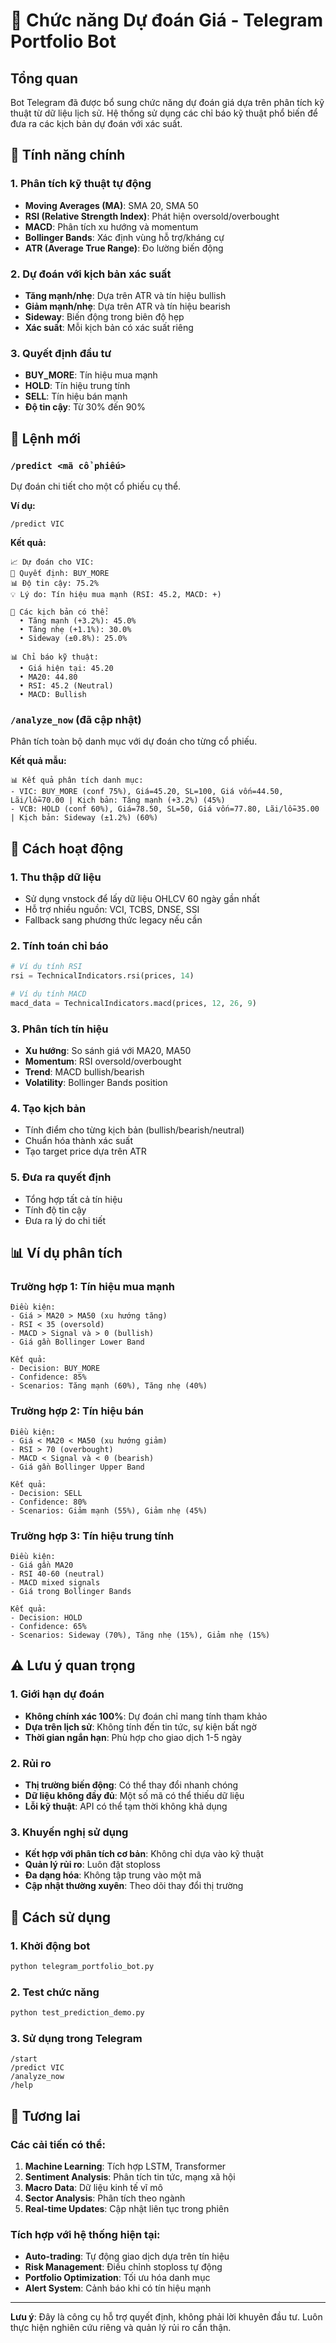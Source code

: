 # 🔮 Chức năng Dự đoán Giá - Telegram Portfolio Bot

## Tổng quan

Bot Telegram đã được bổ sung chức năng dự đoán giá dựa trên phân tích kỹ thuật từ dữ liệu lịch sử. Hệ thống sử dụng các chỉ báo kỹ thuật phổ biến để đưa ra các kịch bản dự đoán với xác suất.

## 🎯 Tính năng chính

### 1. Phân tích kỹ thuật tự động
- **Moving Averages (MA)**: SMA 20, SMA 50
- **RSI (Relative Strength Index)**: Phát hiện oversold/overbought
- **MACD**: Phân tích xu hướng và momentum
- **Bollinger Bands**: Xác định vùng hỗ trợ/kháng cự
- **ATR (Average True Range)**: Đo lường biến động

### 2. Dự đoán với kịch bản xác suất
- **Tăng mạnh/nhẹ**: Dựa trên ATR và tín hiệu bullish
- **Giảm mạnh/nhẹ**: Dựa trên ATR và tín hiệu bearish  
- **Sideway**: Biến động trong biên độ hẹp
- **Xác suất**: Mỗi kịch bản có xác suất riêng

### 3. Quyết định đầu tư
- **BUY_MORE**: Tín hiệu mua mạnh
- **HOLD**: Tín hiệu trung tính
- **SELL**: Tín hiệu bán mạnh
- **Độ tin cậy**: Từ 30% đến 90%

## 📱 Lệnh mới

### `/predict <mã cổ phiếu>`
Dự đoán chi tiết cho một cổ phiếu cụ thể.

**Ví dụ:**
```
/predict VIC
```

**Kết quả:**
```
📈 Dự đoán cho VIC:
🎯 Quyết định: BUY_MORE
📊 Độ tin cậy: 75.2%
💡 Lý do: Tín hiệu mua mạnh (RSI: 45.2, MACD: +)

🎲 Các kịch bản có thể:
  • Tăng mạnh (+3.2%): 45.0%
  • Tăng nhẹ (+1.1%): 30.0%
  • Sideway (±0.8%): 25.0%

📊 Chỉ báo kỹ thuật:
  • Giá hiện tại: 45.20
  • MA20: 44.80
  • RSI: 45.2 (Neutral)
  • MACD: Bullish
```

### `/analyze_now` (đã cập nhật)
Phân tích toàn bộ danh mục với dự đoán cho từng cổ phiếu.

**Kết quả mẫu:**
```
📊 Kết quả phân tích danh mục:
- VIC: BUY_MORE (conf 75%), Giá=45.20, SL=100, Giá vốn=44.50, Lãi/lỗ=70.00 | Kịch bản: Tăng mạnh (+3.2%) (45%)
- VCB: HOLD (conf 60%), Giá=78.50, SL=50, Giá vốn=77.80, Lãi/lỗ=35.00 | Kịch bản: Sideway (±1.2%) (60%)
```

## 🔧 Cách hoạt động

### 1. Thu thập dữ liệu
- Sử dụng vnstock để lấy dữ liệu OHLCV 60 ngày gần nhất
- Hỗ trợ nhiều nguồn: VCI, TCBS, DNSE, SSI
- Fallback sang phương thức legacy nếu cần

### 2. Tính toán chỉ báo
```python
# Ví dụ tính RSI
rsi = TechnicalIndicators.rsi(prices, 14)

# Ví dụ tính MACD
macd_data = TechnicalIndicators.macd(prices, 12, 26, 9)
```

### 3. Phân tích tín hiệu
- **Xu hướng**: So sánh giá với MA20, MA50
- **Momentum**: RSI oversold/overbought
- **Trend**: MACD bullish/bearish
- **Volatility**: Bollinger Bands position

### 4. Tạo kịch bản
- Tính điểm cho từng kịch bản (bullish/bearish/neutral)
- Chuẩn hóa thành xác suất
- Tạo target price dựa trên ATR

### 5. Đưa ra quyết định
- Tổng hợp tất cả tín hiệu
- Tính độ tin cậy
- Đưa ra lý do chi tiết

## 📊 Ví dụ phân tích

### Trường hợp 1: Tín hiệu mua mạnh
```
Điều kiện:
- Giá > MA20 > MA50 (xu hướng tăng)
- RSI < 35 (oversold)
- MACD > Signal và > 0 (bullish)
- Giá gần Bollinger Lower Band

Kết quả:
- Decision: BUY_MORE
- Confidence: 85%
- Scenarios: Tăng mạnh (60%), Tăng nhẹ (40%)
```

### Trường hợp 2: Tín hiệu bán
```
Điều kiện:
- Giá < MA20 < MA50 (xu hướng giảm)
- RSI > 70 (overbought)
- MACD < Signal và < 0 (bearish)
- Giá gần Bollinger Upper Band

Kết quả:
- Decision: SELL
- Confidence: 80%
- Scenarios: Giảm mạnh (55%), Giảm nhẹ (45%)
```

### Trường hợp 3: Tín hiệu trung tính
```
Điều kiện:
- Giá gần MA20
- RSI 40-60 (neutral)
- MACD mixed signals
- Giá trong Bollinger Bands

Kết quả:
- Decision: HOLD
- Confidence: 65%
- Scenarios: Sideway (70%), Tăng nhẹ (15%), Giảm nhẹ (15%)
```

## ⚠️ Lưu ý quan trọng

### 1. Giới hạn dự đoán
- **Không chính xác 100%**: Dự đoán chỉ mang tính tham khảo
- **Dựa trên lịch sử**: Không tính đến tin tức, sự kiện bất ngờ
- **Thời gian ngắn hạn**: Phù hợp cho giao dịch 1-5 ngày

### 2. Rủi ro
- **Thị trường biến động**: Có thể thay đổi nhanh chóng
- **Dữ liệu không đầy đủ**: Một số mã có thể thiếu dữ liệu
- **Lỗi kỹ thuật**: API có thể tạm thời không khả dụng

### 3. Khuyến nghị sử dụng
- **Kết hợp với phân tích cơ bản**: Không chỉ dựa vào kỹ thuật
- **Quản lý rủi ro**: Luôn đặt stoploss
- **Đa dạng hóa**: Không tập trung vào một mã
- **Cập nhật thường xuyên**: Theo dõi thay đổi thị trường

## 🚀 Cách sử dụng

### 1. Khởi động bot
```bash
python telegram_portfolio_bot.py
```

### 2. Test chức năng
```bash
python test_prediction_demo.py
```

### 3. Sử dụng trong Telegram
```
/start
/predict VIC
/analyze_now
/help
```

## 🔮 Tương lai

### Các cải tiến có thể:
1. **Machine Learning**: Tích hợp LSTM, Transformer
2. **Sentiment Analysis**: Phân tích tin tức, mạng xã hội
3. **Macro Data**: Dữ liệu kinh tế vĩ mô
4. **Sector Analysis**: Phân tích theo ngành
5. **Real-time Updates**: Cập nhật liên tục trong phiên

### Tích hợp với hệ thống hiện tại:
- **Auto-trading**: Tự động giao dịch dựa trên tín hiệu
- **Risk Management**: Điều chỉnh stoploss tự động
- **Portfolio Optimization**: Tối ưu hóa danh mục
- **Alert System**: Cảnh báo khi có tín hiệu mạnh

---

**Lưu ý**: Đây là công cụ hỗ trợ quyết định, không phải lời khuyên đầu tư. Luôn thực hiện nghiên cứu riêng và quản lý rủi ro cẩn thận.
